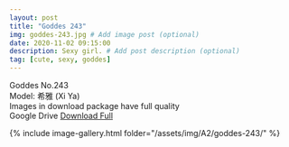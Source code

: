 ```yaml
---
layout: post
title: "Goddes 243"
img: goddes-243.jpg # Add image post (optional)
date: 2020-11-02 09:15:00
description: Sexy girl. # Add post description (optional)
tag: [cute, sexy, goddes]
---
```

Goddes No.243  
Model: 希雅 (Xi Ya)      
Images in download package have full quality                    
Google Drive [Download Full](http://gestyy.com/ervWHP)

{% include image-gallery.html folder="/assets/img/A2/goddes-243/" %}
